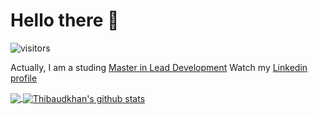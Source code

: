 
# Hello there 👋
![visitors](https://visitor-badge.laobi.icu/badge?page_id=Thibaudkhan.Thibaudkhan)

Actually, I am a studing [Master in Lead Development](https://codingfactory.fr/nos-formations/master-lead-development/) 
Watch my [Linkedin profile](https://www.linkedin.com/in/thibaud-roussel-9b612a164/)

<a href="https://github.com/Thibaudkhan">
  <img align="center" src="https://github-readme-stats.vercel.app/api/top-langs/?username=Thibaudkhan&theme=light&hide_langs_below=1" />
</a>
<a href="https://github.com/Thibaudkhan">
 <img align="center" src="https://github-readme-stats.vercel.app/api?username=Thibaudkhan&show_icons=true&theme=light&line_height=27" alt="Thibaudkhan's github stats"/>
</a>


  



